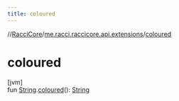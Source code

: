 ```yaml
---
title: coloured
---
```

//[RacciCore](../../index.html)/[me.racci.raccicore.api.extensions](index.html)/[coloured](coloured.html)



# coloured



[jvm]\
fun [String](https://kotlinlang.org/api/latest/jvm/stdlib/kotlin/-string/index.html).[coloured](coloured.html)(): [String](https://kotlinlang.org/api/latest/jvm/stdlib/kotlin/-string/index.html)





